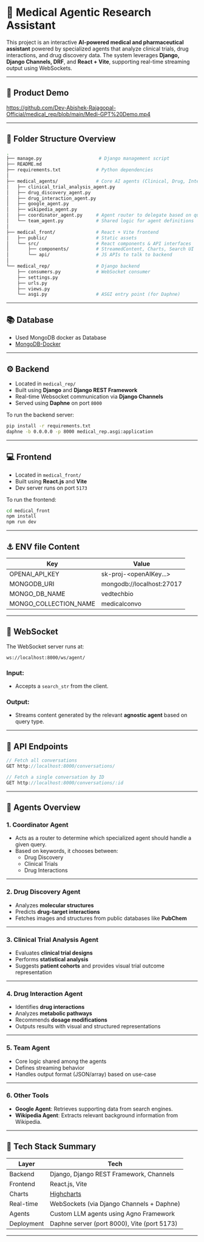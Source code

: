 


# 🧠 Medical Agentic Research Assistant

This project is an interactive **AI-powered medical and pharmaceutical assistant** powered by specialized agents that analyze clinical trials, drug interactions, and drug discovery data. The system leverages **Django, Django Channels, DRF**, and **React + Vite**, supporting real-time streaming output using WebSockets.

---

## :movie_camera: Product Demo

https://github.com/Dev-Abishek-Rajagopal-Official/medical_rep/blob/main/Medi-GPT%20Demo.mp4

---

## 📁 Folder Structure Overview

```bash
.
├── manage.py                     # Django management script
├── README.md
├── requirements.txt             # Python dependencies
│
├── medical_agents/              # Core AI agents (Clinical, Drug, Interaction, etc.)
│   ├── clinical_trial_analysis_agent.py
│   ├── drug_discovery_agent.py
│   ├── drug_interaction_agent.py
│   ├── google_agent.py
│   ├── wikipedia_agent.py
│   ├── coordinator_agent.py     # Agent router to delegate based on query type
│   └── team_agent.py            # Shared logic for agent definitions
│
├── medical_front/               # React + Vite frontend
│   ├── public/                  # Static assets
│   └── src/                     # React components & API interfaces
│       ├── components/          # StreamedContent, Charts, Search UI
│       └── api/                 # JS APIs to talk to backend
│
└── medical_rep/                 # Django backend
    ├── consumers.py             # WebSocket consumer
    ├── settings.py
    ├── urls.py
    ├── views.py
    └── asgi.py                  # ASGI entry point (for Daphne)
```
---

## :books: Database
- Used MongoDB docker as Database
- [MongoDB-Docker](https://www.mongodb.com/docs/manual/tutorial/install-mongodb-community-with-docker/)

---

## ⚙️ Backend

- Located in `medical_rep/`
- Built using **Django** and **Django REST Framework**
- Real-time Websocket communication via **Django Channels**
- Served using **Daphne** on port `8000`

To run the backend server:

```bash
pip install -r requirements.txt
daphne -b 0.0.0.0 -p 8000 medical_rep.asgi:application
```

---

## 💻 Frontend

- Located in `medical_front/`
- Built using **React.js** and **Vite**
- Dev server runs on port `5173`

To run the frontend:

```bash
cd medical_front
npm install
npm run dev
```
---

## :anchor: ENV file Content

| Key       | Value                                  |
|------------|----------------------------------------|
| OPENAI_API_KEY     | sk-proj-<openAIKey...> |
| MONGODB_URI    | mongodb://localhost:27017                         |
| MONGO_DB_NAME   | vedtechbio |
| MONGO_COLLECTION_NAME   | medicalconvo |

---

## 🔌 WebSocket

The WebSocket server runs at:

```
ws://localhost:8000/ws/agent/
```

### Input:
- Accepts a `search_str` from the client.

### Output:
- Streams content generated by the relevant **agnostic agent** based on query type.

---

## 🔗 API Endpoints

```js
// Fetch all conversations
GET http://localhost:8000/conversations/

// Fetch a single conversation by ID
GET http://localhost:8000/conversations/:id
```

---

## 🧠 Agents Overview

### 1. **Coordinator Agent**
- Acts as a router to determine which specialized agent should handle a given query.
- Based on keywords, it chooses between:
  - Drug Discovery
  - Clinical Trials
  - Drug Interactions

---

### 2. **Drug Discovery Agent**
- Analyzes **molecular structures**
- Predicts **drug-target interactions**
- Fetches images and structures from public databases like **PubChem**

---

### 3. **Clinical Trial Analysis Agent**
- Evaluates **clinical trial designs**
- Performs **statistical analysis**
- Suggests **patient cohorts** and provides visual trial outcome representation

---

### 4. **Drug Interaction Agent**
- Identifies **drug interactions**
- Analyzes **metabolic pathways**
- Recommends **dosage modifications**
- Outputs results with visual and structured representations

---

### 5. **Team Agent**
- Core logic shared among the agents
- Defines streaming behavior
- Handles output format (JSON/array) based on use-case

---

### 6. **Other Tools**
- **Google Agent**: Retrieves supporting data from search engines.
- **Wikipedia Agent**: Extracts relevant background information from Wikipedia.

---

## 📌 Tech Stack Summary

| Layer       | Tech                                  |
|------------|----------------------------------------|
| Backend     | Django, Django REST Framework, Channels |
| Frontend    | React.js, Vite                         |
| Charts      | [Highcharts](https://www.highcharts.com/) |                         |
| Real-time   | WebSockets (via Django Channels + Daphne) |
| Agents      | Custom LLM agents using Agno Framework |
| Deployment  | Daphne server (port 8000), Vite (port 5173) |

---
